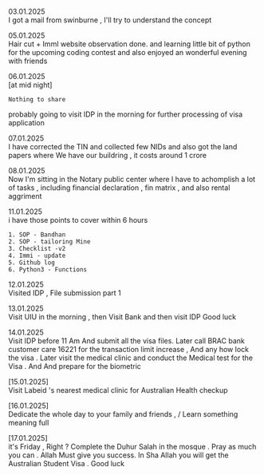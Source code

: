 03.01.2025<br>
I got a mail from swinburne , I'll try to understand the concept 

05.01.2025<br>
Hair cut + ImmI website observation done. and learning little bit of python for the upcoming coding contest and also enjoyed an wonderful evening with friends 

06.01.2025<br>
[at mid night]
```
Nothing to share 
```
probably going to visit IDP in the morning for further processing of visa application

07.01.2025<br>
I have corrected the TIN and collected few NIDs and also got the land papers where We have our buildring , it costs around 1 crore 

08.01.2025<br>
Now I'm sitting in the Notary public center where I have to achomplish a lot of tasks , including financial declaration , fin matrix , and also rental aggriment 

11.01.2025<br>
i have those points to cover within 6 hours
```
1. SOP - Bandhan 
2. SOP - tailoring Mine 
3. Checklist -v2
4. Immi - update 
5. Github log 
6. Python3 - Functions
```

12.01.2025 <br>
Visited IDP , File submission part 1

13.01.2025<br>
Visit UIU in the morning , then Visit Bank and then visit IDP 
Good luck 

14.01.2025<br>
Visit IDP before 11 Am And submit all the visa files. Later call BRAC bank customer care 16221 for the transaction limit increase , And any how lock the visa . Later visit the medical clinic and conduct the Medical test for the Visa . And And prepare for the biometric 


[15.01.2025]<br>
Visit  Labeid 's nearest medical clinic for Australian Health checkup 

[16.01.2025]<br>
Dedicate the whole day to your family and friends , / Learn something meaning full 

[17.01.2025] <br>
it's Friday , Right ? Complete the Duhur Salah in the mosque . Pray as much you can . Allah Must give you success. In Sha Allah you will get the Australian Student Visa . Good luck 